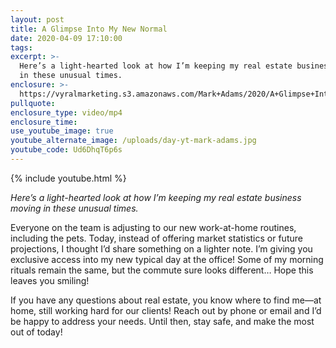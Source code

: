 ```yaml
---
layout: post
title: A Glimpse Into My New Normal
date: 2020-04-09 17:10:00
tags:
excerpt: >-
  Here’s a light-hearted look at how I’m keeping my real estate business moving
  in these unusual times.
enclosure: >-
  https://vyralmarketing.s3.amazonaws.com/Mark+Adams/2020/A+Glimpse+Into+My+New+Normal.mp4
pullquote:
enclosure_type: video/mp4
enclosure_time:
use_youtube_image: true
youtube_alternate_image: /uploads/day-yt-mark-adams.jpg
youtube_code: Ud6DhqT6p6s
---
```


{% include youtube.html %}

*Here’s a light-hearted look at how I’m keeping my real estate business moving in these unusual times.*

Everyone on the team is adjusting to our new work-at-home routines, including the pets. Today, instead of offering market statistics or future projections, I thought I’d share something on a lighter note. I’m giving you exclusive access into my new typical day at the office\! Some of my morning rituals remain the same, but the commute sure looks different… Hope this leaves you smiling\!&nbsp;

If you have any questions about real estate, you know where to find me—at home, still working hard for our clients\! Reach out by phone or email and I’d be happy to address your needs. Until then, stay safe, and make the most out of today\!